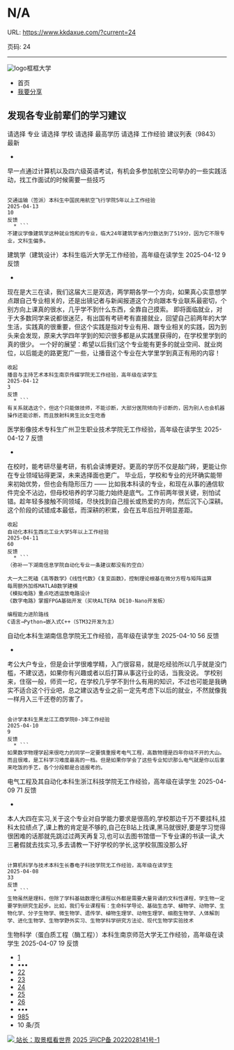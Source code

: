 # N/A

URL: https://www.kkdaxue.com/?current=24

页码: 24

---

![logo](https://www.kkdaxue.com/?current=24)框框大学
  * 首页
  * [我要分享](https://www.kkdaxue.com/post/add)


## 发现各专业前辈们的学习建议
请选择
专业
请选择
学校
请选择
最高学历
请选择
工作经验
建议列表（9843）
最新
  * ```
早一点通过计算机以及四六级英语考试，有机会多参加航空公司举办的一些实践活动，找工作面试的时候需要一些技巧
```

交通运输（签派）本科生中国民用航空飞行学院5年以上工作经验
2025-04-13
10
反馈
  * ```
不建议学像建筑学这种就业饱和的专业，临大24年建筑学省内分数达到了519分，因为它不限专业，文科生偏多。
```

建筑学（建筑设计）本科生临沂大学无工作经验，高年级在读学生
2025-04-12
9
反馈
  * ```
现在是大三在读，我们这届大三是双选，两学期各学一个方向，如果真心实意想学点跟自己专业相关的，还是出镜记者与新闻报道这个方向跟本专业联系最密切，个别方向上课真的很水，几乎学不到什么东西，全靠自己摸索。
即将面临就业，对于大多数同学来说都很迷茫，有出国有考研考有直接就业，回望自己前两年的大学生活，实践真的很重要，但这个实践是指对专业有用、跟专业相关的实践，因为到头来会发现，原来大学四年学到的知识很多都是从实践里获得的，在学校里学到的真的很少。
一个好的展望：希望以后我们这个专业能有更多的就业空间、就业岗位，以后能走的路更宽广一些，让播音这个专业在大学里学到真正有用的内容！

```
收起
播音与主持艺术本科生南京传媒学院无工作经验，高年级在读学生
2025-04-12
3
反馈
  * ```
有关系就选这个，但这个只能做技师，不能诊断，大部分医院倾向于诊断的，因为别人也会机器操作还能诊断，而且放射科男生比女生吃香
```

医学影像技术专科生广州卫生职业技术学院无工作经验，高年级在读学生
2025-04-12
7
反馈
  * ```
在校时，能考研尽量考研，有机会读博更好。更高的学历不仅是敲门砖，更能让你在专业领域钻得更深，未来选择面也更广。
毕业后，学校和专业的光环确实能带来初始优势，但也会有隐形压力 —— 比如我本科读的专业，和现在从事的通信软件完全不沾边，但母校培养的学习能力始终是底气。工作前两年很关键，别怕试错。趁年轻多接触不同领域，尽快找到自己擅长或热爱的方向，然后沉下心深耕。这个阶段的试错成本最低，而深耕的积累，会在五年后拉开明显差距。
```
收起
自动化本科生西北工业大学5年以上工作经验
2025-04-11
60
反馈
  * ```
（弥补一下湖南信息学院自动化专业一条建议都没有的空白）

大一大二死磕《高等数学》《线性代数》《复变函数》，控制理论根基在微分方程与矩阵运算
每周额外加练MATLAB数学建模
《模拟电路》重点吃透运放电路设计
《数字电路》掌握FPGA基础开发（买块ALTERA DE10-Nano开发板）

编程能力进阶路线
C语言→Python→嵌入式C++（STM32开发为主）

```

自动化本科生湖南信息学院无工作经验，高年级在读学生
2025-04-10
56
反馈
  * ```
考公大户专业，但是会计学很难学精，入门很容易，就是吃经验所以几乎就是没门槛，不建议选，如果你有兴趣或者以后打算从事这行业的话，当我没说。
学校别来，住宿一般，师资一坨，在学校几乎学不到什么有用的知识，不过也可能是我确实不适合这个行业吧，总之建议选专业之前一定先考虑下以后的就业，不然就像我一样月入三千还卷的厉害了。
```

会计学本科生黑龙江工商学院0-3年工作经验
2025-04-10
9
反馈
  * ```
如果数学物理学起来很吃力的同学一定要慎重报考电气工程，高数物理是四年你绕不开的大山。而且很难，是工科学习难度最高的一档。但是如果你学会了这些专业知识那么电气就是你以后拿来吃饭的手艺，各个分段都是合适报考的。
```

电气工程及其自动化本科生浙江科技学院无工作经验，高年级在读学生
2025-04-09
71
反馈
  * ```
本人大四在实习,关于这个专业对自学能力要求是很高的,学校那边千万不要挂科,挂科太拉绩点了,课上教的肯定是不够的,自己在B站上找课,黑马就很好,要是学习觉得很困难的话那就先跳过过两天再复习,也可以去图书馆借一下专业课的书读一读,大三暑假就去找实习,多去请教一下好学校的学长,这学校氛围没那么好
```

计算机科学与技术本科生长春电子科技学院无工作经验，高年级在读学生
2025-04-08
33
反馈
  * ```
生物虽然是理科，但除了学科基础数理化课程以外都是需要大量背诵的文科性课程，学生物一定要学到研究生起步。比如，我们专业课程有：生命科学导论、基础生态学、植物学、动物学、生物化学、分子生物学、微生物学、遗传学、植物生理学、动物生理学、细胞生物学、人体解剖学、进化生物学、生物学野外实习、生物学科学研究方法论、现代生物学实验技术
```

生物科学（蛋白质工程（酶工程））本科生南京师范大学无工作经验，高年级在读学生
2025-04-07
19
反馈


  * [1](https://www.kkdaxue.com/?current=1)
  * •••
  * [22](https://www.kkdaxue.com/?current=22)
  * [23](https://www.kkdaxue.com/?current=23)
  * [24](https://www.kkdaxue.com/?current=24)
  * [25](https://www.kkdaxue.com/?current=25)
  * [26](https://www.kkdaxue.com/?current=26)
  * •••
  * [985](https://www.kkdaxue.com/?current=985)
  * 10 条/页


[![](https://www.kkdaxue.com/?current=24) 站长：取景框看世界](https://space.bilibili.com/40427625 "1")[](https://space.bilibili.com/12890453 "2")[](https://www.laoyujianli.com "resume")
[2025 沪ICP备 2022028141号-1](https://beian.miit.gov.cn/)
